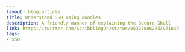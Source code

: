 ```yaml
---
layout: blog-article
title: Understand SSH using doodles
description: A friendly manner of explaining the Secure Shell
link: https://twitter.com/ScribblingOn/status/853278862242971649
tags:
- SSH
---
```

